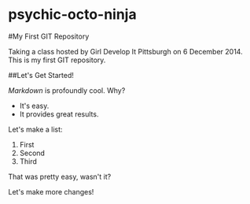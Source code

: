 psychic-octo-ninja
==================

#My First GIT Repository

Taking a class hosted by Girl Develop It Pittsburgh on 6 December 2014. This is my first GIT repository.

##Let's Get Started!

*Markdown* is profoundly cool. Why?

- It's easy.
- It provides great results.

Let's make a list:

1. First
1. Second
1. Third

That was pretty easy, wasn't it?

Let's make more changes!